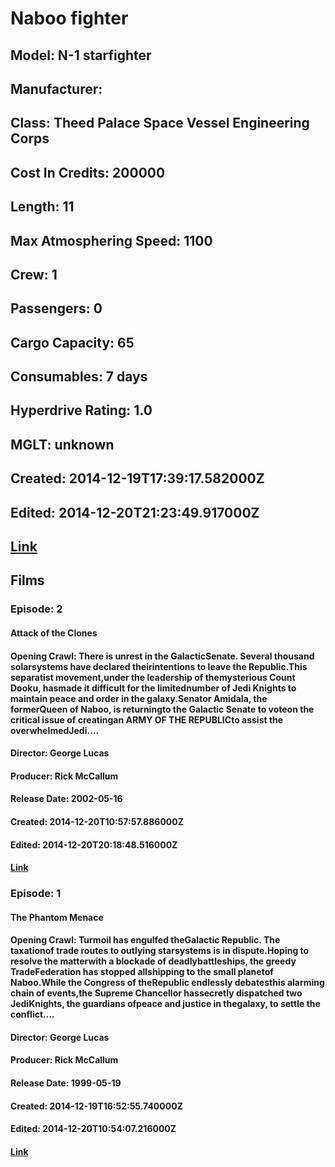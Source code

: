 # Naboo fighter
## Model: N-1 starfighter
## Manufacturer: 
## Class: Theed Palace Space Vessel Engineering Corps
## Cost In Credits: 200000
## Length: 11
## Max Atmosphering Speed: 1100
## Crew: 1
## Passengers: 0
## Cargo Capacity: 65
## Consumables: 7 days
## Hyperdrive Rating: 1.0
## MGLT: unknown
## Created: 2014-12-19T17:39:17.582000Z
## Edited: 2014-12-20T21:23:49.917000Z
## [Link](https://swapi.dev/api/starships/39/)
## Films
### Episode: 2
#### Attack of the Clones
#### Opening Crawl: There is unrest in the GalacticSenate. Several thousand solarsystems have declared theirintentions to leave the Republic.This separatist movement,under the leadership of themysterious Count Dooku, hasmade it difficult for the limitednumber of Jedi Knights to maintain peace and order in the galaxy.Senator Amidala, the formerQueen of Naboo, is returningto the Galactic Senate to voteon the critical issue of creatingan ARMY OF THE REPUBLICto assist the overwhelmedJedi....
#### Director: George Lucas
#### Producer: Rick McCallum
#### Release Date: 2002-05-16
#### Created: 2014-12-20T10:57:57.886000Z
#### Edited: 2014-12-20T20:18:48.516000Z
#### [Link](https://swapi.dev/api/films/5/)
### Episode: 1
#### The Phantom Menace
#### Opening Crawl: Turmoil has engulfed theGalactic Republic. The taxationof trade routes to outlying starsystems is in dispute.Hoping to resolve the matterwith a blockade of deadlybattleships, the greedy TradeFederation has stopped allshipping to the small planetof Naboo.While the Congress of theRepublic endlessly debatesthis alarming chain of events,the Supreme Chancellor hassecretly dispatched two JediKnights, the guardians ofpeace and justice in thegalaxy, to settle the conflict....
#### Director: George Lucas
#### Producer: Rick McCallum
#### Release Date: 1999-05-19
#### Created: 2014-12-19T16:52:55.740000Z
#### Edited: 2014-12-20T10:54:07.216000Z
#### [Link](https://swapi.dev/api/films/4/)